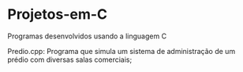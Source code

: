 # Projetos-em-C
 Programas desenvolvidos usando a linguagem C

 Predio.cpp: Programa que simula um sistema de administração de um prédio com diversas salas comerciais;
